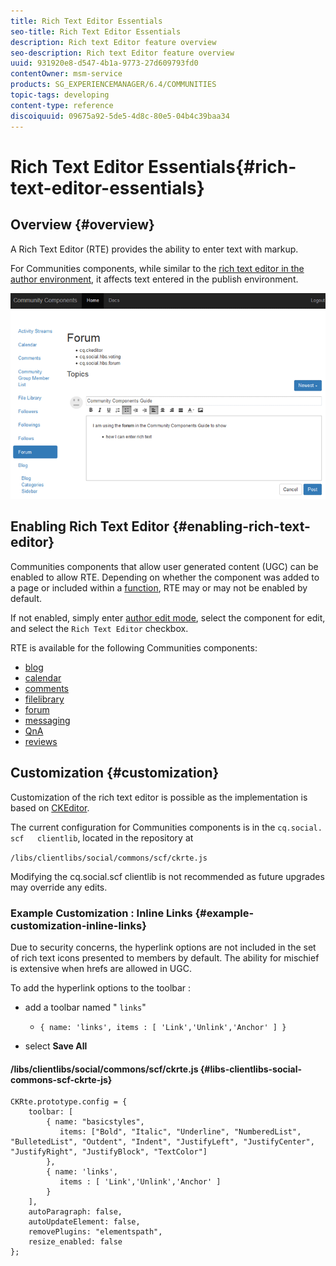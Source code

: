 ```yaml
---
title: Rich Text Editor Essentials
seo-title: Rich Text Editor Essentials
description: Rich text Editor feature overview
seo-description: Rich text Editor feature overview
uuid: 931920e8-d547-4b1a-9773-27d609793fd0
contentOwner: msm-service
products: SG_EXPERIENCEMANAGER/6.4/COMMUNITIES
topic-tags: developing
content-type: reference
discoiquuid: 09675a92-5de5-4d8c-80e5-04b4c39baa34
---
```


# Rich Text Editor Essentials{#rich-text-editor-essentials}

## Overview {#overview}

A Rich Text Editor (RTE) provides the ability to enter text with markup.

For Communities components, while similar to the [rich text editor in the author environment](../../sites/authoring/using/rich-text-editor.md), it affects text entered in the publish environment.

![](assets/chlimage_1-410.png) 

## Enabling Rich Text Editor {#enabling-rich-text-editor}

Communities components that allow user generated content (UGC) can be enabled to allow RTE. Depending on whether the component was added to a page or included within a [function](../../communities/using/functions.md), RTE may or may not be enabled by default.

If not enabled, simply enter [author edit mode](../../communities/using/sites-console.md#authoringsitecontent), select the component for edit, and select the `Rich Text Editor` checkbox.

RTE is available for the following Communities components:

* [blog](../../communities/using/blog-feature.md)
* [calendar](../../communities/using/calendar.md)
* [comments](../../communities/using/comments.md)
* [filelibrary](../../communities/using/file-library.md)
* [forum](../../communities/using/forum.md)
* [messaging](../../communities/using/configure-messaging.md)
* [QnA](../../communities/using/working-with-qna.md)
* [reviews](../../communities/using/reviews.md)

## Customization {#customization}

Customization of the rich text editor is possible as the implementation is based on [CKEditor](http://www.ckeditor.com/).

The current configuration for Communities components is in the `cq.social.  scf   clientlib`, located in the repository at

`/libs/clientlibs/social/commons/scf/ckrte.js`

Modifying the cq.social.scf clientlib is not recommended as future upgrades may override any edits.

### Example Customization : Inline Links {#example-customization-inline-links}

Due to security concerns, the hyperlink options are not included in the set of rich text icons presented to members by default. The ability for mischief is extensive when hrefs are allowed in UGC.

To add the hyperlink options to the toolbar :

* add a toolbar named " `links`"

    * `{ name: 'links', items : [ 'Link','Unlink','Anchor' ] }`

* select **Save All**

#### /libs/clientlibs/social/commons/scf/ckrte.js {#libs-clientlibs-social-commons-scf-ckrte-js}

```
CKRte.prototype.config = {
    toolbar: [
        { name: "basicstyles",
           items: ["Bold", "Italic", "Underline", "NumberedList", "BulletedList", "Outdent", "Indent", "JustifyLeft", "JustifyCenter", "JustifyRight", "JustifyBlock", "TextColor"]
        },
        { name: 'links', 
           items : [ 'Link','Unlink','Anchor' ] 
        }
    ],
    autoParagraph: false,
    autoUpdateElement: false,
    removePlugins: "elementspath",
    resize_enabled: false
};
```

